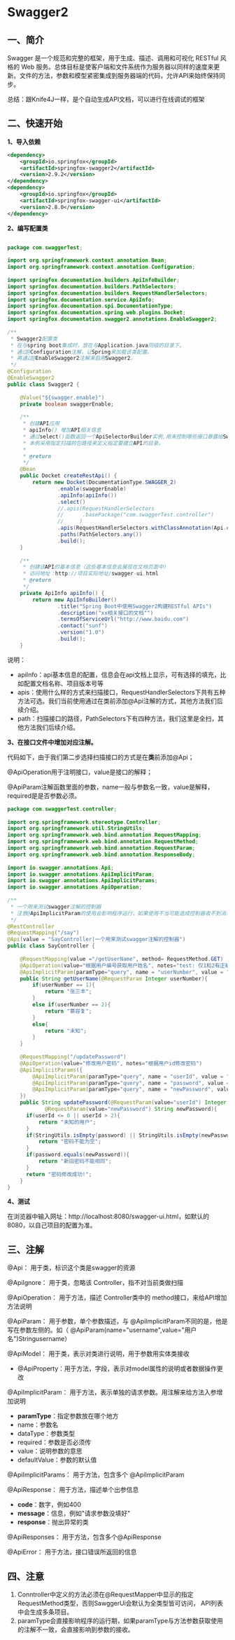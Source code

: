 # Swagger2

## 一、简介

Swagger 是一个规范和完整的框架，用于生成、描述、调用和可视化 RESTful 风格的 Web 服务。总体目标是使客户端和文件系统作为服务器以同样的速度来更新。文件的方法，参数和模型紧密集成到服务器端的代码，允许API来始终保持同步。

总结：跟Knife4J一样，是个自动生成API文档，可以进行在线调试的框架

## 二、快速开始

**1、导入依赖**

```xml
<dependency>
    <groupId>io.springfox</groupId>
    <artifactId>springfox-swagger2</artifactId>
    <version>2.9.2</version>
</dependency>
<dependency>
    <groupId>io.springfox</groupId>
    <artifactId>springfox-swagger-ui</artifactId>
    <version>2.8.0</version>
</dependency>
```

**2、编写配置类**

```java

package com.swaggerTest;
 
import org.springframework.context.annotation.Bean;
import org.springframework.context.annotation.Configuration;
 
import springfox.documentation.builders.ApiInfoBuilder;
import springfox.documentation.builders.PathSelectors;
import springfox.documentation.builders.RequestHandlerSelectors;
import springfox.documentation.service.ApiInfo;
import springfox.documentation.spi.DocumentationType;
import springfox.documentation.spring.web.plugins.Docket;
import springfox.documentation.swagger2.annotations.EnableSwagger2;
 
/**
 * Swagger2配置类
 * 在与spring boot集成时，放在与Application.java同级的目录下。
 * 通过@Configuration注解，让Spring来加载该类配置。
 * 再通过@EnableSwagger2注解来启用Swagger2。
 */
@Configuration
@EnableSwagger2
public class Swagger2 {
    
    @Value("${swagger.enable}")
    private boolean swaggerEnable;
    
    /**
     * 创建API应用
     * apiInfo() 增加API相关信息
     * 通过select()函数返回一个ApiSelectorBuilder实例,用来控制哪些接口暴露给Swagger来展现，
     * 本例采用指定扫描的包路径来定义指定要建立API的目录。
     * 
     * @return
     */
    @Bean
    public Docket createRestApi() {
        return new Docket(DocumentationType.SWAGGER_2)
                .enable(swaggerEnable)
                .apiInfo(apiInfo())
                .select()
                //.apis(RequestHandlerSelectors
                //      .basePackage("com.swaggerTest.controller")
                //     )
                .apis(RequestHandlerSelectors.withClassAnnotation(Api.class))
                .paths(PathSelectors.any())
                .build();
    }
    
    /**
     * 创建该API的基本信息（这些基本信息会展现在文档页面中）
     * 访问地址：http://项目实际地址/swagger-ui.html
     * @return
     */
    private ApiInfo apiInfo() {
        return new ApiInfoBuilder()
                .title("Spring Boot中使用Swagger2构建RESTful APIs")
                .description("xx相关接口的文档"")
                .termsOfServiceUrl("http://www.baidu.com")
                .contact("sunf")
                .version("1.0")
                .build();
    }
```

说明：

- apiInfo：api基本信息的配置，信息会在api文档上显示，可有选择的填充，比如配置文档名称、项目版本号等
- apis：使用什么样的方式来扫描接口，RequestHandlerSelectors下共有五种方法可选。我们当前使用通过在类前添加@Api注解的方式，其他方法我们后续介绍。
- path：扫描接口的路径，PathSelectors下有四种方法，我们这里是全扫，其他方法我们后续介绍。

**3、在接口文件中增加对应注解。**

代码如下，由于我们第二步选择扫描接口的方式是在**类**前添加@Api；

@ApiOperation用于注明接口，value是接口的解释；

@ApiParam注解函数里面的参数，name一般与参数名一致，value是解释，required是是否参数必须。

```java
package com.swaggerTest.controller;
 
import org.springframework.stereotype.Controller;
import org.springframework.util.StringUtils;
import org.springframework.web.bind.annotation.RequestMapping;
import org.springframework.web.bind.annotation.RequestMethod;
import org.springframework.web.bind.annotation.RequestParam;
import org.springframework.web.bind.annotation.ResponseBody;
 
import io.swagger.annotations.Api;
import io.swagger.annotations.ApiImplicitParam;
import io.swagger.annotations.ApiImplicitParams;
import io.swagger.annotations.ApiOperation;
 
/**
 * 一个用来测试swagger注解的控制器
 * 注意@ApiImplicitParam的使用会影响程序运行，如果使用不当可能造成控制器收不到消息
 */
@RestController
@RequestMapping("/say")
@Api(value = "SayController|一个用来测试swagger注解的控制器")
public class SayController {
    
    @RequestMapping(value ="/getUserName", method= RequestMethod.GET)
    @ApiOperation(value="根据用户编号获取用户姓名", notes="test: 仅1和2有正确返回")
    @ApiImplicitParam(paramType="query", name = "userNumber", value = "用户编号", required = true, dataType = "Integer")
    public String getUserName(@RequestParam Integer userNumber){
        if(userNumber == 1){
            return "张三丰";
        }
        else if(userNumber == 2){
            return "慕容复";
        }
        else{
            return "未知";
        }
    }
    
    @RequestMapping("/updatePassword")
    @ApiOperation(value="修改用户密码", notes="根据用户id修改密码")
    @ApiImplicitParams({
        @ApiImplicitParam(paramType="query", name = "userId", value = "用户ID", required = true, dataType = "Integer"),
        @ApiImplicitParam(paramType="query", name = "password", value = "旧密码", required = true, dataType = "String"),
        @ApiImplicitParam(paramType="query", name = "newPassword", value = "新密码", required = true, dataType = "String")
    })
    public String updatePassword(@RequestParam(value="userId") Integer userId, @RequestParam(value="password") String password, 
            @RequestParam(value="newPassword") String newPassword){
      if(userId <= 0 || userId > 2){
          return "未知的用户";
      }
      if(StringUtils.isEmpty(password) || StringUtils.isEmpty(newPassword)){
          return "密码不能为空";
      }
      if(password.equals(newPassword)){
          return "新旧密码不能相同";
      }
      return "密码修改成功!";
    }
}
```

**4、测试**

在浏览器中输入网址：http://localhost:8080/swagger-ui.html，如默认的8080，以自己项目的配置为准。

## 三、注解

@Api： 用于类，标识这个类是swagger的资源

@ApiIgnore： 用于类，忽略该 Controller，指不对当前类做扫描

@ApiOperation： 用于方法，描述 Controller类中的 method接口，来给API增加方法说明

@ApiParam： 用于参数，单个参数描述，与 @ApiImplicitParam不同的是，他是写在参数左侧的。如（ @ApiParam(name="username",value="用户名")Stringusername）

@ApiModel： 用于类，表示对类进行说明，用于参数用实体类接收

- @ApiProperty：用于方法，字段，表示对model属性的说明或者数据操作更改

@ApiImplicitParam： 用于方法，表示单独的请求参数。用注解来给方法入参增加说明

- **paramType**：指定参数放在哪个地方
- name：参数名
- dataType：参数类型
- required：参数是否必须传
- value：说明参数的意思
- defaultValue：参数的默认值

@ApiImplicitParams： 用于方法，包含多个 @ApiImplicitParam

@ApiResponse： 用于方法，描述单个出参信息

- **code**：数字，例如400
- **message**：信息，例如"请求参数没填好"
- **response**：抛出异常的类  

@ApiResponses： 用于方法，包含多个@ApiResponse

@ApiError： 用于方法，接口错误所返回的信息

## 四、注意

1. Conntroller中定义的方法必须在@RequestMapper中显示的指定RequestMethod类型，否则SawggerUi会默认为全类型皆可访问， API列表中会生成多条项目。
2. paramType会直接影响程序的运行期，如果paramType与方法参数获取使用的注解不一致，会直接影响到参数的接收。
